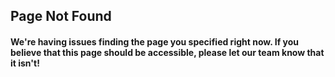 ## Page Not Found
#### We're having issues finding the page you specified right now. If you believe that this page should be accessible, please let our team know that it isn't!
